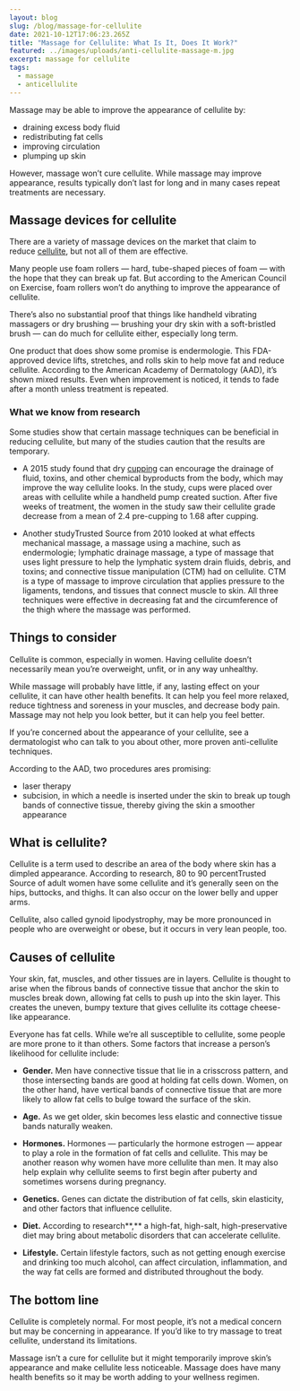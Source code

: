 ```yaml
---
layout: blog
slug: /blog/massage-for-cellulite
date: 2021-10-12T17:06:23.265Z
title: "Massage for Cellulite: What Is It, Does It Work?"
featured: ../images/uploads/anti-cellulite-massage-m.jpg
excerpt: massage for cellulite
tags:
  - massage
  - anticellulite
---
```

Massage may be able to improve the appearance of cellulite by:

* draining excess body fluid
* redistributing fat cells
* improving circulation
* plumping up skin

However, massage won’t cure cellulite. While massage may improve appearance, results typically don’t last for long and in many cases repeat treatments are necessary.

## **Massage devices for cellulite**

<!--StartFragment-->

There are a variety of massage devices on the market that claim to reduce [cellulite](https://www.healthline.com/health/cellulite), but not all of them are effective.

Many people use foam rollers — hard, tube-shaped pieces of foam — with the hope that they can break up fat. But according to the American Council on Exercise, foam rollers won’t do anything to improve the appearance of cellulite.

There’s also no substantial proof that things like handheld vibrating massagers or dry brushing — brushing your dry skin with a soft-bristled brush — can do much for cellulite either, especially long term.

One product that does show some promise is endermologie. This FDA-approved device lifts, stretches, and rolls skin to help move fat and reduce cellulite. According to the American Academy of Dermatology (AAD), it’s shown mixed results. Even when improvement is noticed, it tends to fade after a month unless treatment is repeated.

<!--EndFragment-->

<!--StartFragment-->

### What we know from research

Some studies show that certain massage techniques can be beneficial in reducing cellulite, but many of the studies caution that the results are temporary.

* A 2015 study found that dry [cupping](https://www.healthline.com/health/cupping-therapy) can encourage the drainage of fluid, toxins, and other chemical byproducts from the body, which may improve the way cellulite looks. In the study, cups were placed over areas with cellulite while a handheld pump created suction. After five weeks of treatment, the women in the study saw their cellulite grade decrease from a mean of 2.4 pre-cupping to 1.68 after cupping.


* Another studyTrusted Source from 2010 looked at what effects mechanical massage, a massage using a machine, such as endermologie; lymphatic drainage massage, a type of massage that uses light pressure to help the lymphatic system drain fluids, debris, and toxins; and connective tissue manipulation (CTM) had on cellulite. CTM is a type of massage to improve circulation that applies pressure to the ligaments, tendons, and tissues that connect muscle to skin. All three techniques were effective in decreasing fat and the circumference of the thigh where the massage was performed.

<!--EndFragment-->

<!--StartFragment-->

## Things to consider

Cellulite is common, especially in women. Having cellulite doesn’t necessarily mean you’re overweight, unfit, or in any way unhealthy.

While massage will probably have little, if any, lasting effect on your cellulite, it can have other health benefits. It can help you feel more relaxed, reduce tightness and soreness in your muscles, and decrease body pain. Massage may not help you look better, but it can help you feel better.

If you’re concerned about the appearance of your cellulite, see a dermatologist who can talk to you about other, more proven anti-cellulite techniques.

According to the AAD, two procedures ares promising:

* laser therapy
* subcision, in which a needle is inserted under the skin to break up tough bands of connective tissue, thereby giving the skin a smoother appearance

<!--EndFragment-->

<!--StartFragment-->

## What is cellulite?

Cellulite is a term used to describe an area of the body where skin has a dimpled appearance. According to research, 80 to 90 percentTrusted Source of adult women have some cellulite and it’s generally seen on the hips, buttocks, and thighs. It can also occur on the lower belly and upper arms.

Cellulite, also called gynoid lipodystrophy, may be more pronounced in people who are overweight or obese, but it occurs in very lean people, too.

<!--EndFragment-->

<!--StartFragment-->

## Causes of cellulite

Your skin, fat, muscles, and other tissues are in layers. Cellulite is thought to arise when the fibrous bands of connective tissue that anchor the skin to muscles break down, allowing fat cells to push up into the skin layer. This creates the uneven, bumpy texture that gives cellulite its cottage cheese-like appearance.

Everyone has fat cells. While we’re all susceptible to cellulite, some people are more prone to it than others. Some factors that increase a person’s likelihood for cellulite include:

* **Gender.** Men have connective tissue that lie in a crisscross pattern, and those intersecting bands are good at holding fat cells down. Women, on the other hand, have vertical bands of connective tissue that are more likely to allow fat cells to bulge toward the surface of the skin.


* **Age.** As we get older, skin becomes less elastic and connective tissue bands naturally weaken.


* **Hormones.** Hormones — particularly the hormone estrogen — appear to play a role in the formation of fat cells and cellulite. This may be another reason why women have more cellulite than men. It may also help explain why cellulite seems to first begin after puberty and sometimes worsens during pregnancy.


* **Genetics.** Genes can dictate the distribution of fat cells, skin elasticity, and other factors that influence cellulite.


* **Diet.** According to research**,** a high-fat, high-salt, high-preservative diet may bring about metabolic disorders that can accelerate cellulite.



* **Lifestyle.** Certain lifestyle factors, such as not getting enough exercise and drinking too much alcohol, can affect circulation, inflammation, and the way fat cells are formed and distributed throughout the body.

<!--EndFragment-->

<!--StartFragment-->

## The bottom line

Cellulite is completely normal. For most people, it’s not a medical concern but may be concerning in appearance. If you’d like to try massage to treat cellulite, understand its limitations.

Massage isn’t a cure for cellulite but it might temporarily improve skin’s appearance and make cellulite less noticeable. Massage does have many health benefits so it may be worth adding to your wellness regimen.

<!--EndFragment-->